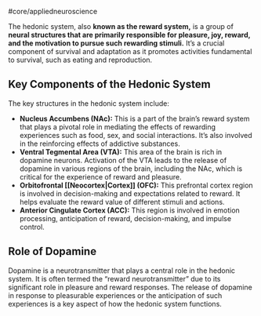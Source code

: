 #core/appliedneuroscience

The hedonic system, also **known as the reward system,** is a group of **neural structures that are primarily responsible for pleasure, joy, reward, and the motivation to pursue such rewarding stimuli.** It’s a crucial component of survival and adaptation as it promotes activities fundamental to survival, such as eating and reproduction.

## Key Components of the Hedonic System

The key structures in the hedonic system include:

- **Nucleus Accumbens (NAc):** This is a part of the brain’s reward system that plays a pivotal role in mediating the effects of rewarding experiences such as food, sex, and social interactions. It’s also involved in the reinforcing effects of addictive substances.
- **Ventral Tegmental Area (VTA):** This area of the brain is rich in dopamine neurons. Activation of the VTA leads to the release of dopamine in various regions of the brain, including the NAc, which is critical for the experience of reward and pleasure.
- **Orbitofrontal [[Neocortex|Cortex]] (OFC):** This prefrontal cortex region is involved in decision-making and expectations related to reward. It helps evaluate the reward value of different stimuli and actions.
- **Anterior Cingulate Cortex (ACC):** This region is involved in emotion processing, anticipation of reward, decision-making, and impulse control.

## Role of Dopamine

Dopamine is a neurotransmitter that plays a central role in the hedonic system. It is often termed the “reward neurotransmitter” due to its significant role in pleasure and reward responses. The release of dopamine in response to pleasurable experiences or the anticipation of such experiences is a key aspect of how the hedonic system functions.
